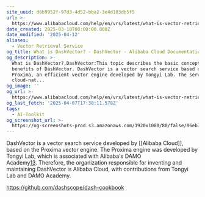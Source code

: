 ```yaml
---
site_uuid: d6b9952f-97d3-4d52-bba2-3e4d103db5f5
url: >-
  https://www.alibabacloud.com/help/en/vrs/latest/what-is-vector-retrieval-service
date_created: 2025-03-10T00:00:00.000Z
date_modified: '2025-04-12'
aliases:
  - Vector Retrieval Service
og_title: What is DashVector? - DashVector - Alibaba Cloud Documentation Center
og_description: >-
  What is DashVector?,DashVector:This topic describes the basic concepts and
  benefits of DashVector. DashVector is a vector search service based on
  Proxima, an efficient vector engine developed by Tongyi Lab. The service is
  cloud-nat...
og_image: ''
og_url: >-
  https://www.alibabacloud.com/help/en/vrs/latest/what-is-vector-retrieval-service
og_last_fetch: '2025-04-07T17:38:11.578Z'
tags:
  - AI-Toolkit
og_screenshot_url: >-
  https://og-screenshots-prod.s3.amazonaws.com/1920x1080/80/false/06eb7cb52f4be9228f8ffd118b8594c7da1983e155c784aeb609e0a3478bcb42.jpeg
---
```





























DashVector is a vector search service developed by [[Alibaba Cloud]], based on the Proxima vector engine. The Proxima engine was developed by Tongyi Lab, which is associated with Alibaba's DAMO Academy[1](https://www.alibabacloud.com/help/en/vrs/latest/what-is-vector-retrieval-service)[3](https://python.langchain.com/docs/integrations/retrievers/self_query/dashvector/). Therefore, the organization responsible for inventing and maintaining DashVector is Alibaba Cloud, with contributions from Tongyi Lab and DAMO Academy.

https://github.com/dashscope/dash-cookbook